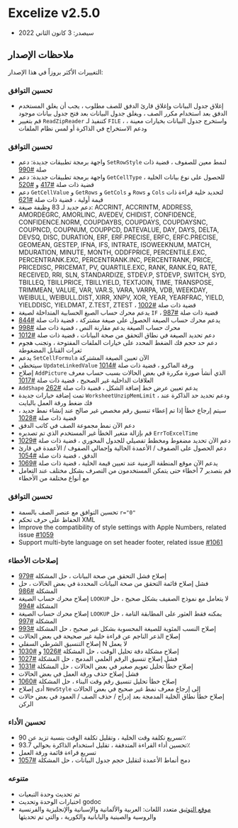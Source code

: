 # Excelize v2.5.0

* سيصدر: 3 كانون الثاني 2022

## ملاحظات الإصدار

التغييرات الأكثر بروزاً في هذا الإصدار:

### تحسين التوافق

* إغلاق جدول البيانات وإغلاق قارئ الدفق للصف مطلوب ، يجب أن يغلق المستخدم الدفق بعد استخدام مكرر الصف ، ويغلق جدول البيانات بعد فتح جدول بيانات موجود
* قم بتغيير `ReadZipReader` كتنفيذ لـ `FILE` ، واستخرج جدول البيانات بخيارات معينة ، ودعم الاستخراج في الذاكرة أو لمس نظام الملفات

### تحسين التوافق

* واجهة برمجة تطبيقات جديدة: دعم `SetRowStyle` لنمط معين للصفوف ، قضية ذات صلة [#990](https://github.com/xuri/excelize/issues/990)
* واجهة برمجة تطبيقات جديدة: دعم `GetCellType` للحصول على نوع بيانات الخلية ، قضية ذات صلة [#417](https://github.com/xuri/excelize/issues/417) و [#520](https://github.com/xuri/excelize/issues/520)
* دعم `GetCellValue` و `GetRows` و `GetCols` و `Rows` و `Cols` لتحديد خلية قراءة ذات قيمة أولية ، قضية ذات صلة [#621](https://github.com/xuri/excelize/issues/621)
* دعم جديد لـ 83 وظيفة صيغة: ACCRINT, ACCRINTM, ADDRESS, AMORDEGRC, AMORLINC, AVEDEV, CHIDIST, CONFIDENCE, CONFIDENCE.NORM, COUPDAYBS, COUPDAYS, COUPDAYSNC, COUPNCD, COUPNUM, COUPPCD, DATEVALUE, DAY, DAYS, DELTA, DEVSQ, DISC, DURATION, ERF, ERF.PRECISE, ERFC, ERFC.PRECISE, GEOMEAN, GESTEP, IFNA, IFS, INTRATE, ISOWEEKNUM, MATCH, MDURATION, MINUTE, MONTH, ODDFPRICE, PERCENTILE.EXC, PERCENTRANK.EXC, PERCENTRANK.INC, PERCENTRANK, PRICE, PRICEDISC, PRICEMAT, PV, QUARTILE.EXC, RANK, RANK.EQ, RATE, RECEIVED, RRI, SLN, STANDARDIZE, STDEV.P, STDEVP, SWITCH, SYD, TBILLEQ, TBILLPRICE, TBILLYIELD, TEXTJOIN, TIME, TRANSPOSE, TRIMMEAN, VALUE, VAR, VAR.S, VARA, VARPA, VDB, WEEKDAY, WEIBULL, WEIBULL.DIST, XIRR, XNPV, XOR, YEAR, YEARFRAC, YIELD, YIELDDISC, YIELDMAT, Z.TEST, ZTEST ، قضية ذات صلة [#1002](https://github.com/xuri/excelize/issues/1002)
* يدعم محرك حساب الصيغ الحسابية المتداخلة لصيغة `IF` ، قضية ذات صلة [#987](https://github.com/xuri/excelize/issues/987)
* يدعم محرك حساب الصيغة الحصول على صيغة مشتركة ، قضية ذات صلة [#844](https://github.com/xuri/excelize/issues/844)
* محرك حساب الصيغة يدعم مقارنة النص ، قضية ذات صلة [#998](https://github.com/xuri/excelize/issues/998)
* دعم تحديد الصيغة في نطاق التحقق من صحة البيانات ، قضية ذات صلة [#1012](https://github.com/xuri/excelize/issues/1012)
* دعم حد حجم فك الضغط المحدد على خيارات الملفات المفتوحة ، وتجنب هجوم ثغرات القنابل المضغوطة
* يدعم `SetCellFormula` الآن تعيين الصيغة المشتركة
* سيتخطى `UpdateLinkedValue` ورقة الماكرو ، قضية ذات صلة [#1014](https://github.com/xuri/excelize/issues/1014)
* إصلاح `AddPicture` الذي أنشأ صورة مكررة في بعض الحالات بسبب حساب معرف العلاقات الداخلية غير الصحيح ، قضية ذات صلة [#1017](https://github.com/xuri/excelize/issues/1017)
* `AddShape` يدعم تعيين عرض خط إضافة الشكل ، قضية ذات صلة [#262](https://github.com/xuri/excelize/issues/262)
* تمت إضافة خيارات جديدة `WorksheetUnzipMemLimit` ، ودعم تحديد حد الذاكرة عند فك ضغط ورقة العمل بالبايت
* سيتم إرجاع خطأ إذا تم إعطاء تنسيق رقم مخصص غير صالح عند إنشاء نمط جديد ، قضية ذات صلة [#1028](https://github.com/xuri/excelize/issues/1028)
* دعم الآن نمط مجموعة الصف في كاتب الدفق
* قم بإزالة متغير الخطأ غير المستخدم الذي تم تصديره `ErrToExcelTime`
* دعم الآن تحديد مضغوط ومخطط تفصيلي للجدول المحوري ، قضية ذات صلة [#1029](https://github.com/xuri/excelize/issues/1029)
* دعم الحصول على الصفوف / الأعمدة الحالية وإجمالي الصفوف / الأعمدة في قارئ الدفق ، قضية ذات صلة [#1054](https://github.com/xuri/excelize/issues/1054)
* يدعم الآن موقع المنطقة الزمنية عند تعيين قيمة الخلية ، قضية ذات صلة [#1069](https://github.com/xuri/excelize/issues/1069)
* قم بتصدير 7 أخطاء حتى يتمكن المستخدمون من التصرف بشكل مختلف عند التعامل مع أنواع مختلفة من الأخطاء

### تحسين التوافق

* تحسين التوافق مع عنصر الصف بالسمة `r="0"`
* الحفاظ على حرف تحكم XML
* Improve the compatibility of style settings with Apple Numbers, related issue [#1059](https://github.com/xuri/excelize/issues/1059)
* Support multi-byte language on set header footer, related issue [#1061](https://github.com/xuri/excelize/issues/1061)

### إصلاحات الأخطاء

* إصلاح فشل التحقق من صحة البيانات ، حل المشكلة [#979](https://github.com/xuri/excelize/issues/979)
* فشل إصلاح قائمة التحقق من صحة البيانات المحددة في بعض الحالات ، حل المشكلة [#986](https://github.com/xuri/excelize/issues/986)
* إصلاح محرك حساب الصيغة `LOOKUP` لا يتعامل مع نموذج الصفيف بشكل صحيح ، حل المشكلة [#994](https://github.com/xuri/excelize/issues/994)
* إصلاح محرك حساب الصيغة `LOOKUP` يمكنه فقط العثور على المطابقة التامة ، حل المشكلة [#997](https://github.com/xuri/excelize/issues/997)
* إصلاح النسب المئوية للصيغة المحسوبة بشكل غير صحيح ، حل المشكلة [#993](https://github.com/xuri/excelize/issues/993)
* إصلاح الذعر الناجم عن قراءة خلية غير صحيحة في بعض الحالات
* إصلاح التنسيق الشرطي السفلي N لا يعمل
* إصلاح مشكلة دقة تحليل الوقت ، حل المشكلة [#1026](https://github.com/xuri/excelize/issues/) و [#1030](https://github.com/xuri/excelize/issues/1030)
* فشل إصلاح تنسيق الرقم العلمي المدمج ، حل المشكلة [#1027](https://github.com/xuri/excelize/issues/)
* إصلاح خطأ تحليل تعويم صغير في بعض الحالات ، حل المشكلة [#1031](https://github.com/xuri/excelize/issues/1031)
* فشل إصلاح حذف ورقة العمل في بعض الحالات
* إصلاح خطأ تحليل تنسيق رقم وقت البناء ، حل المشكلة [#1060](https://github.com/xuri/excelize/issues/1060)
* أدى إصلاح `NewStyle` إلى إرجاع معرف نمط غير صحيح في بعض الحالات
* إصلاح خطأ نطاق الخلية المدمجة بعد إدراج / حذف الصف / العمود في بعض حالات الركن

### تحسين الأداء

* تسريع تكلفة وقت الخلية ، وتقليل تكلفة الوقت بنسبة تزيد عن 90٪
* تحسين أداء القراءة المتدفقة ، تقليل استخدام الذاكرة بحوالي 93.7٪
* تسريع قراءة قائمة ورقة العمل
* دمج أنماط الأعمدة لتقليل حجم جدول البيانات ، حل المشكلة [#1057](https://github.com/xuri/excelize/issues/1057)

### متنوعه

* تم تحديث وحدة التبعيات
* اختبارات الوحدة وتحديث godoc
* [موقع التوثيق](https://xuri.me/excelize) متعدد اللغات: العربية والألمانية والإسبانية والإنجليزية والفرنسية والروسية والصينية واليابانية والكورية ، والتي تم تحديثها
